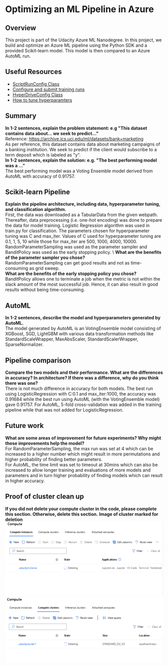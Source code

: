 # Optimizing an ML Pipeline in Azure

## Overview
This project is part of the Udacity Azure ML Nanodegree.
In this project, we build and optimize an Azure ML pipeline using the Python SDK and a provided Scikit-learn model.
This model is then compared to an Azure AutoML run.

## Useful Resources
- [ScriptRunConfig Class](https://docs.microsoft.com/en-us/python/api/azureml-core/azureml.core.scriptrunconfig?view=azure-ml-py)
- [Configure and submit training runs](https://docs.microsoft.com/en-us/azure/machine-learning/how-to-set-up-training-targets)
- [HyperDriveConfig Class](https://docs.microsoft.com/en-us/python/api/azureml-train-core/azureml.train.hyperdrive.hyperdriveconfig?view=azure-ml-py)
- [How to tune hyperparamters](https://docs.microsoft.com/en-us/azure/machine-learning/how-to-tune-hyperparameters)


## Summary
**In 1-2 sentences, explain the problem statement: e.g "This dataset contains data about... we seek to predict..."**\
Reference: https://archive.ics.uci.edu/ml/datasets/bank+marketing <br />
As per reference, this dataset contains data about marketing campaigns of a banking institution. We seek to predict if the client would subscribe to a term deposit which is labeled as "y".\
**In 1-2 sentences, explain the solution: e.g. "The best performing model was a ..."**\
The best performing model was a Voting Ensemble model derived from AutoML with accuracy of 0.91757.
## Scikit-learn Pipeline
**Explain the pipeline architecture, including data, hyperparameter tuning, and classification algorithm.**\
First, the data was downloaded as a TabularData from the given webpath. Thereafter, data preprocessing (i.e. one-hot encoding) was done to prepare the data for model training. Logistic Regression algorithm was used in train.py for classification. The parameters chosen for hyperparameter tuning was C and max_iter. Values of C used for hyperparameter tuning are 0.1, 1, 5, 10 while those for max_iter are 500, 1000, 4000, 10000. RandomParameterSampling was used as the parameter sampler and BanditPolicy was used as the early stopping policy. \ 
**What are the benefits of the parameter sampler you chose?**\
RandomParameterSampling can get good results and not as time-consuming as grid sweep. \
**What are the benefits of the early stopping policy you chose?**\
BanditPolicy allows one to terminate a job when the metric is not within the slack amount of the most successful job. Hence, it can also result in good results without being time-consuming.
## AutoML
**In 1-2 sentences, describe the model and hyperparameters generated by AutoML.**\
The model generated by AutoML is an VotingEnsemble model consisting of XGBoost, SGD, LightGBM with various data transformation methods like StandardScaleWrapper, MaxAbsScaler, StandardScalerWrapper, SparseNormalizer.
## Pipeline comparison
**Compare the two models and their performance. What are the differences in accuracy? In architecture? If there was a difference, why do you think there was one?**\
There is not much difference in accuracy for both models. The best run using LogisticRegression with C:0.1 and max_iter:1000, the accuracy was 0.91684 while the best run using AutoML (with the VotingEnsemble model) gave 0.91757. For AutoML, 5-fold cross-validation was added in the training pipeline while that was not added for LogisticRegression.
## Future work
**What are some areas of improvement for future experiments? Why might these improvements help the model?**\
For RandomParameterSampling, the max run was set at 4 which can be increased to a higher number which might result in more permutations and higher probability of finding better parameters.\
For AutoML, the time limit was set to timeout at 30mins which can also be increased to allow longer training and evaluations of more models and parameters and in turn higher probability of finding models which can result in higher accuracy.
## Proof of cluster clean up
**If you did not delete your compute cluster in the code, please complete this section. Otherwise, delete this section.**
**Image of cluster marked for deletion**
![Screenshot](compute_instance_delete.PNG)
![Screenshot](compute_cluster_delete.PNG)
